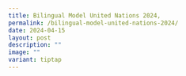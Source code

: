 ```yaml
---
title: Bilingual Model United Nations 2024,
permalink: /bilingual-model-united-nations-2024/
date: 2024-04-15
layout: post
description: ""
image: ""
variant: tiptap
---
```

